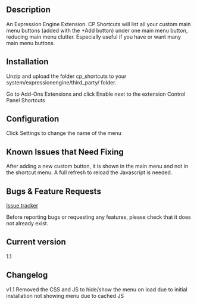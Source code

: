 ## Description

An Expression Engine Extension. CP Shortcuts will list all your custom main menu buttons (added with the +Add button) under one main menu button, reducing main menu clutter. Especially useful if you have or want many main menu buttons. 

## Installation

Unzip and upload the folder cp_shortcuts to your system/expressionengine/third_party/ folder.

Go to Add-Ons Extensions and click Enable next to the extension Control Panel Shortcuts

## Configuration

Click Settings to change the name of the menu

## Known Issues that Need Fixing

After adding a new custom button, it is shown in the main menu and not in the shortcut menu. A full refresh to reload the Javascript is needed. 

## Bugs & Feature Requests

[Issue tracker](https://github.com/amityweb/cp_shortcuts/issues)

Before reporting bugs or requesting any features, please check that it does not already exist.

## Current version

1.1

## Changelog

v1.1 Removed the CSS and JS to hide/show the menu on load due to initial installation not showing menu due to cached JS
